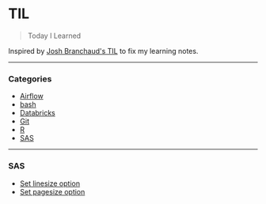 # TIL

> Today I Learned

Inspired by [Josh Branchaud's TIL](https://github.com/jbranchaud/til) to fix my learning notes.

---

### Categories
* [Airflow](#airflow)
* [bash](#bash)
* [Databricks](#databricks)
* [Git](#git)
* [R](#r)
* [SAS](#sas)

---

### SAS
- [Set linesize option](sas/linesize.md)
- [Set pagesize option](sas/pagesize.md)

